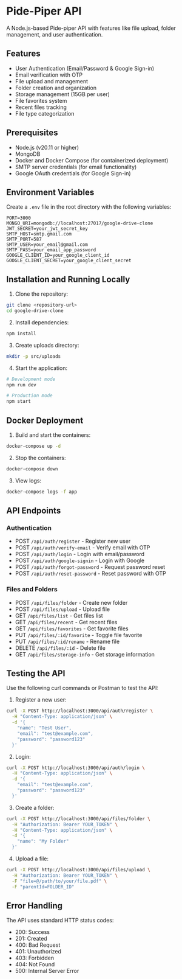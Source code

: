 # Pide-Piper API

A Node.js-based Pide-piper API with features like file upload, folder management, and user authentication.

## Features

- User Authentication (Email/Password & Google Sign-in)
- Email verification with OTP
- File upload and management
- Folder creation and organization
- Storage management (15GB per user)
- File favorites system
- Recent files tracking
- File type categorization

## Prerequisites

- Node.js (v20.11 or higher)
- MongoDB
- Docker and Docker Compose (for containerized deployment)
- SMTP server credentials (for email functionality)
- Google OAuth credentials (for Google Sign-in)

## Environment Variables

Create a `.env` file in the root directory with the following variables:

```env
PORT=3000
MONGO_URI=mongodb://localhost:27017/google-drive-clone
JWT_SECRET=your_jwt_secret_key
SMTP_HOST=smtp.gmail.com
SMTP_PORT=587
SMTP_USER=your_email@gmail.com
SMTP_PASS=your_email_app_password
GOOGLE_CLIENT_ID=your_google_client_id
GOOGLE_CLIENT_SECRET=your_google_client_secret
```

## Installation and Running Locally

1. Clone the repository:
```bash
git clone <repository-url>
cd google-drive-clone
```

2. Install dependencies:
```bash
npm install
```

3. Create uploads directory:
```bash
mkdir -p src/uploads
```

4. Start the application:
```bash
# Development mode
npm run dev

# Production mode
npm start
```

## Docker Deployment

1. Build and start the containers:
```bash
docker-compose up -d
```

2. Stop the containers:
```bash
docker-compose down
```

3. View logs:
```bash
docker-compose logs -f app
```

## API Endpoints

### Authentication
- POST `/api/auth/register` - Register new user
- POST `/api/auth/verify-email` - Verify email with OTP
- POST `/api/auth/login` - Login with email/password
- POST `/api/auth/google-signin` - Login with Google
- POST `/api/auth/forgot-password` - Request password reset
- POST `/api/auth/reset-password` - Reset password with OTP

### Files and Folders
- POST `/api/files/folder` - Create new folder
- POST `/api/files/upload` - Upload file
- GET `/api/files/list` - Get files list
- GET `/api/files/recent` - Get recent files
- GET `/api/files/favorites` - Get favorite files
- PUT `/api/files/:id/favorite` - Toggle file favorite
- PUT `/api/files/:id/rename` - Rename file
- DELETE `/api/files/:id` - Delete file
- GET `/api/files/storage-info` - Get storage information

## Testing the API

Use the following curl commands or Postman to test the API:

1. Register a new user:
```bash
curl -X POST http://localhost:3000/api/auth/register \
  -H "Content-Type: application/json" \
  -d '{
    "name": "Test User",
    "email": "test@example.com",
    "password": "password123"
  }'
```

2. Login:
```bash
curl -X POST http://localhost:3000/api/auth/login \
  -H "Content-Type: application/json" \
  -d '{
    "email": "test@example.com",
    "password": "password123"
  }'
```

3. Create a folder:
```bash
curl -X POST http://localhost:3000/api/files/folder \
  -H "Authorization: Bearer YOUR_TOKEN" \
  -H "Content-Type: application/json" \
  -d '{
    "name": "My Folder"
  }'
```

4. Upload a file:
```bash
curl -X POST http://localhost:3000/api/files/upload \
  -H "Authorization: Bearer YOUR_TOKEN" \
  -F "file=@/path/to/your/file.pdf" \
  -F "parentId=FOLDER_ID"
```

## Error Handling

The API uses standard HTTP status codes:
- 200: Success
- 201: Created
- 400: Bad Request
- 401: Unauthorized
- 403: Forbidden
- 404: Not Found
- 500: Internal Server Error

